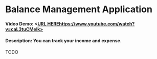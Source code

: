 # Balance Management Application
#### Video Demo:  <[URL HERE](https://www.youtube.com/watch?v=caL3tuCMelk)https://www.youtube.com/watch?v=caL3tuCMelk>
#### Description: You can track your income and expense.
TODO
